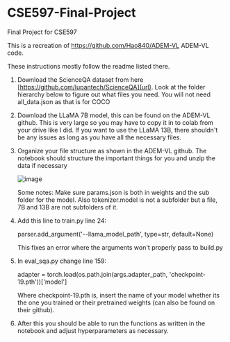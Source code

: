 # CSE597-Final-Project
Final Project for CSE597

This is a recreation of https://github.com/Hao840/ADEM-VL ADEM-VL code.

These instructions mostly follow the readme listed there.

1. Download the ScienceQA dataset from here [https://github.com/lupantech/ScienceQA](url). Look at the folder hierarchy below to figure out what files you need. You will not need all_data.json as that is for COCO

2. Download the LLaMA 7B model, this can be found on the ADEM-VL github. This is very large so you may have to copy it in to colab from your drive like I did. If you want to use the LLaMA 13B, there shouldn't be any issues as long as you have all the necessary files.

3. Organize your file structure as shown in the ADEM-VL github. The notebook should structure the important things for you and unzip the data if necessary

   ![image](https://github.com/user-attachments/assets/5d588db8-4687-47ce-904f-131cfff57d46)

   Some notes: Make sure params.json is both in weights and the sub folder for the model. Also tokenizer.model is not a subfolder but a file, 7B and 13B are not subfolders of it. 

5. Add this line to train.py line 24:
  
   parser.add_argument('--llama_model_path', type=str, default=None)

   This fixes an error where the arguments won't properly pass to build.py

8. In eval_sqa.py change line 159:
  
    adapter = torch.load(os.path.join(args.adapter_path, 'checkpoint-19.pth'))['model']

   Where checkpoint-19.pth is, insert the name of your model whether its the one you trained or their pretrained weights (can also be found on their github).

11. After this you should be able to run the functions as written in the notebook and adjust hyperparameters as necessary.

